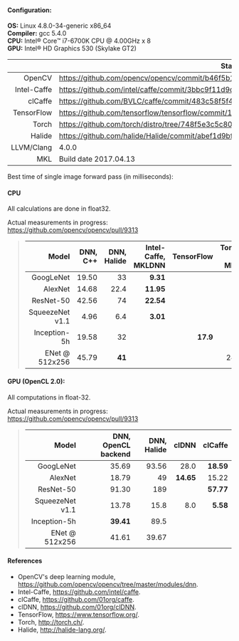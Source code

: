 #### Configuration:

 **OS:** Linux 4.8.0-34-generic x86_64  
 **Compiler:** gcc 5.4.0  
 **CPU:** Intel&reg; Core&trade; i7-6700K CPU @ 4.00GHz x 8  
 **GPU:** Intel&reg; HD Graphics 530 (Skylake GT2)

|            | State                                                                                   |
|-----------:|-----------------------------------------------------------------------------------------|
|     OpenCV | https://github.com/opencv/opencv/commit/b46f5b1b386663ea2df9ec70f65d1668cbf154d1        |
|Intel-Caffe | https://github.com/intel/caffe/commit/3bbc9f11d9dffbb96f8944ebb6303ecba48b4188          |
|    clCaffe | https://github.com/BVLC/caffe/commit/483c58f5f46b5959dc0a978882843713daae18f6           |
| TensorFlow | https://github.com/tensorflow/tensorflow/commit/1ec6ed51182adf8f1b03a3188c16cd8a45ca6c85|
|      Torch | https://github.com/torch/distro/tree/748f5e3c5c804eebf5715c0b47b1519d60ef4409           |
|     Halide | https://github.com/halide/Halide/commit/abef1d9bf6cb3f866393fa4c5f48726f728285ee        |
| LLVM/Clang | 4.0.0                                                                                   |
|        MKL | Build date 2017.04.13                                                                   |

Best time of single image forward pass (in milliseconds):

#### CPU
All calculations are done in float32.

Actual measurements in progress: https://github.com/opencv/opencv/pull/9313
> | Model | DNN, C++ | DNN, Halide | Intel-Caffe, MKLDNN | TensorFlow | Torch w. MKL |
> |----------------:|----------:|--------:|---------:|---------:|---------:|
> |       GoogLeNet |     19.50 |      33 |  **9.31**|          |          |
> |         AlexNet |     14.68 |    22.4 | **11.95**|          |          |
> |       ResNet-50 |     42.56 |      74 | **22.54**|          |          |
> | SqueezeNet v1.1 |      4.96 |     6.4 | **3.01** |          |          |
> |    Inception-5h |     19.58 |      32 |          | **17.9** |          |
> |  ENet @ 512x256 |     45.79 |  **41** |          |          |      240 |

#### GPU (OpenCL 2.0): 
All computations in float-32.

Actual measurements in progress: https://github.com/opencv/opencv/pull/9313
> |           Model | DNN, OpenCL backend | DNN, Halide|     clDNN |   clCaffe |
> |----------------:|--------------------:|-----------:|----------:|----------:|
> |       GoogLeNet |               35.69 |      93.56 |      28.0 | **18.59** |
> |         AlexNet |               18.79 |         49 | **14.65** |     15.22 |
> |       ResNet-50 |               91.30 |        189 |           | **57.77** |
> | SqueezeNet v1.1 |               13.78 |       15.8 |       8.0 |  **5.58** |
> |    Inception-5h |           **39.41** |       89.5 |           |           |
> |  ENet @ 512x256 |               41.61 |      39.67 |           |           |

#### References
* OpenCV's deep learning module, https://github.com/opencv/opencv/tree/master/modules/dnn.
* Intel-Caffe, https://github.com/intel/caffe.
* clCaffe, https://github.com/01org/caffe.
* clDNN, https://github.com/01org/clDNN.
* TensorFlow, https://www.tensorflow.org/.
* Torch, http://torch.ch/.
* Halide, http://halide-lang.org/.
